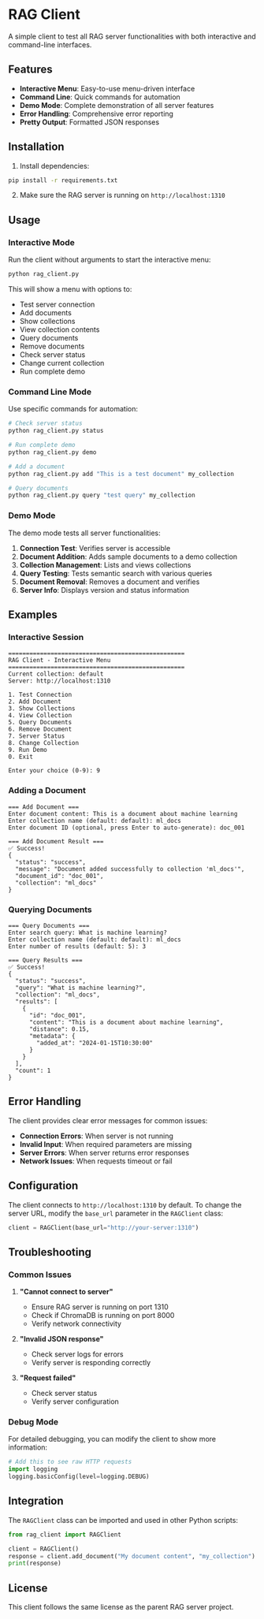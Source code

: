 # RAG Client

A simple client to test all RAG server functionalities with both interactive and command-line interfaces.

## Features

- **Interactive Menu**: Easy-to-use menu-driven interface
- **Command Line**: Quick commands for automation
- **Demo Mode**: Complete demonstration of all server features
- **Error Handling**: Comprehensive error reporting
- **Pretty Output**: Formatted JSON responses

## Installation

1. Install dependencies:
```bash
pip install -r requirements.txt
```

2. Make sure the RAG server is running on `http://localhost:1310`

## Usage

### Interactive Mode

Run the client without arguments to start the interactive menu:

```bash
python rag_client.py
```

This will show a menu with options to:
- Test server connection
- Add documents
- Show collections
- View collection contents
- Query documents
- Remove documents
- Check server status
- Change current collection
- Run complete demo

### Command Line Mode

Use specific commands for automation:

```bash
# Check server status
python rag_client.py status

# Run complete demo
python rag_client.py demo

# Add a document
python rag_client.py add "This is a test document" my_collection

# Query documents
python rag_client.py query "test query" my_collection
```

### Demo Mode

The demo mode tests all server functionalities:

1. **Connection Test**: Verifies server is accessible
2. **Document Addition**: Adds sample documents to a demo collection
3. **Collection Management**: Lists and views collections
4. **Query Testing**: Tests semantic search with various queries
5. **Document Removal**: Removes a document and verifies
6. **Server Info**: Displays version and status information

## Examples

### Interactive Session

```
==================================================
RAG Client - Interactive Menu
==================================================
Current collection: default
Server: http://localhost:1310

1. Test Connection
2. Add Document
3. Show Collections
4. View Collection
5. Query Documents
6. Remove Document
7. Server Status
8. Change Collection
9. Run Demo
0. Exit

Enter your choice (0-9): 9
```

### Adding a Document

```
=== Add Document ===
Enter document content: This is a document about machine learning
Enter collection name (default: default): ml_docs
Enter document ID (optional, press Enter to auto-generate): doc_001

=== Add Document Result ===
✅ Success!
{
  "status": "success",
  "message": "Document added successfully to collection 'ml_docs'",
  "document_id": "doc_001",
  "collection": "ml_docs"
}
```

### Querying Documents

```
=== Query Documents ===
Enter search query: What is machine learning?
Enter collection name (default: default): ml_docs
Enter number of results (default: 5): 3

=== Query Results ===
✅ Success!
{
  "status": "success",
  "query": "What is machine learning?",
  "collection": "ml_docs",
  "results": [
    {
      "id": "doc_001",
      "content": "This is a document about machine learning",
      "distance": 0.15,
      "metadata": {
        "added_at": "2024-01-15T10:30:00"
      }
    }
  ],
  "count": 1
}
```

## Error Handling

The client provides clear error messages for common issues:

- **Connection Errors**: When server is not running
- **Invalid Input**: When required parameters are missing
- **Server Errors**: When server returns error responses
- **Network Issues**: When requests timeout or fail

## Configuration

The client connects to `http://localhost:1310` by default. To change the server URL, modify the `base_url` parameter in the `RAGClient` class:

```python
client = RAGClient(base_url="http://your-server:1310")
```

## Troubleshooting

### Common Issues

1. **"Cannot connect to server"**
   - Ensure RAG server is running on port 1310
   - Check if ChromaDB is running on port 8000
   - Verify network connectivity

2. **"Invalid JSON response"**
   - Check server logs for errors
   - Verify server is responding correctly

3. **"Request failed"**
   - Check server status
   - Verify server configuration

### Debug Mode

For detailed debugging, you can modify the client to show more information:

```python
# Add this to see raw HTTP requests
import logging
logging.basicConfig(level=logging.DEBUG)
```

## Integration

The `RAGClient` class can be imported and used in other Python scripts:

```python
from rag_client import RAGClient

client = RAGClient()
response = client.add_document("My document content", "my_collection")
print(response)
```

## License

This client follows the same license as the parent RAG server project. 